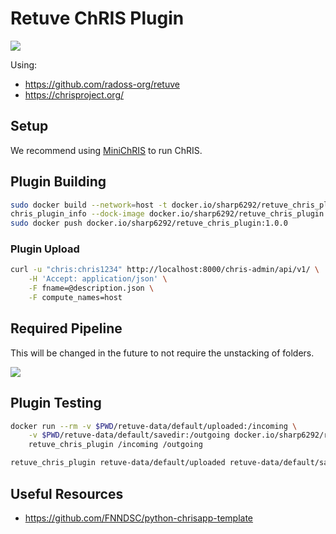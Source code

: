 # Retuve ChRIS Plugin

![](https://files.mcaq.me/22ha2.png)

Using:
- https://github.com/radoss-org/retuve
- https://chrisproject.org/


## Setup

We recommend using [MiniChRIS](https://github.com/FNNDSC/miniChRIS-docker) to run ChRIS.

## Plugin Building

```bash
sudo docker build --network=host -t docker.io/sharp6292/retuve_chris_plugin:1.0.0 .
chris_plugin_info --dock-image docker.io/sharp6292/retuve_chris_plugin:1.0.0 > description.json
sudo docker push docker.io/sharp6292/retuve_chris_plugin:1.0.0
```
### Plugin Upload

```bash
curl -u "chris:chris1234" http://localhost:8000/chris-admin/api/v1/ \
    -H 'Accept: application/json' \
    -F fname=@description.json \
    -F compute_names=host
```

## Required Pipeline

This will be changed in the future to not require the unstacking of folders.

![](https://files.mcaq.me/kb495.png)

## Plugin Testing

```bash
docker run --rm -v $PWD/retuve-data/default/uploaded:/incoming \
    -v $PWD/retuve-data/default/savedir:/outgoing docker.io/sharp6292/retuve_chris_plugin:1.0.0 \
    retuve_chris_plugin /incoming /outgoing
```

```bash
retuve_chris_plugin retuve-data/default/uploaded retuve-data/default/savedir
```

## Useful Resources
- https://github.com/FNNDSC/python-chrisapp-template